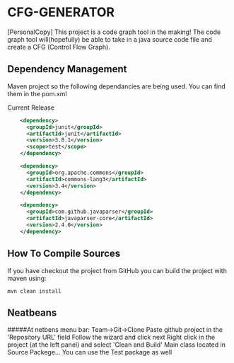# CFG-GENERATOR
[PersonalCopy]
This project is a code graph tool in the making! The code graph tool will(hopefully) be able to take in a java source code file
and create a CFG (Control Flow Graph).




## Dependency Management

Maven project so the following dependancies are being used. You can find them in the pom.xml

Current Release

```xml
    <dependency>
      <groupId>junit</groupId>
      <artifactId>junit</artifactId>
      <version>3.8.1</version>
      <scope>test</scope>
    </dependency>

    <dependency>
      <groupId>org.apache.commons</groupId>
      <artifactId>commons-lang3</artifactId>
      <version>3.4</version>
    </dependency>

    <dependency>
      <groupId>com.github.javaparser</groupId>
      <artifactId>javaparser-core</artifactId>
      <version>2.4.0</version>
    </dependency>
```

## How To Compile Sources

If you have checkout the project from GitHub you can build the project with maven using:

```
mvn clean install
```

## Neatbeans

#####At netbens menu bar: Team->Git->Clone
Paste github project in the 'Repository URL' field
Follow the wizard and click next
Right click in the project (at the left panel) and select 'Clean and Build'
Main class located in Source Packege... You can use the Test package as well
